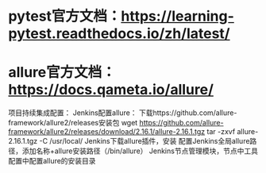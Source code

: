 # pytest官方文档：https://learning-pytest.readthedocs.io/zh/latest/
# allure官方文档：https://docs.qameta.io/allure/

项目持续集成配置：
    Jenkins配置allure：
        下载https://github.com/allure-framework/allure2/releases安装包
        wget https://github.com/allure-framework/allure2/releases/download/2.16.1/allure-2.16.1.tgz
        tar -zxvf allure-2.16.1.tgz -C /usr/local/
        Jenkins下载allure插件，安装
        配置Jenkins全局allure路径，添加名称+allure安装路径（/bin/allure）
        Jenkins节点管理模块，节点中工具配置中配置allure的安装目录